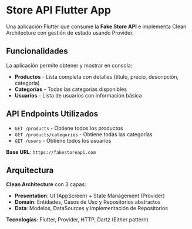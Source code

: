 # Store API Flutter App

Una aplicación Flutter que consume la **Fake Store API** e implementa Clean Architecture con gestión de estado usando Provider.

## Funcionalidades

La aplicación permite obtener y mostrar en consola:
- **Productos** - Lista completa con detalles (título, precio, descripción, categoría)
- **Categorías** - Todas las categorías disponibles
- **Usuarios** - Lista de usuarios con información básica

## API Endpoints Utilizados

- `GET /products` - Obtiene todos los productos
- `GET /products/categories` - Obtiene todas las categorías  
- `GET /users` - Obtiene todos los usuarios

**Base URL**: `https://fakestoreapi.com`

## Arquitectura

**Clean Architecture** con 3 capas:

- **Presentation**: UI (AppScreen) + State Management (Provider)
- **Domain**: Entidades, Casos de Uso y Repositorios abstractos
- **Data**: Modelos, DataSources y implementación de Repositorios

**Tecnologías**: Flutter, Provider, HTTP, Dartz (Either pattern)
